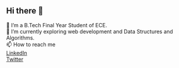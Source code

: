 ## Hi there 👋
 🔭 I’m a  B.Tech Final Year Student of ECE.  
 🌱 I’m currently exploring web development and Data Structures and Algorithms.  
 📫 How to reach me  
    [LinkedIn](https://www.linkedin.com/in/ashish-kumar-yadav-72a9b2222/)  
    [Twitter](https://x.com/Aryawarti26)
 
<!--
**aryawarti/aryawarti** is a ✨ _special_ ✨ repository because its `README.md` (this file) appears on your GitHub profile.

Here are some ideas to get you started:

- 🔭 I’m currently working on ...
- 🌱 I’m currently learning ...
- 👯 I’m looking to collaborate on ...
- 🤔 I’m looking for help with ...
- 💬 Ask me about ...
- 📫 How to reach me: ...
- 😄 Pronouns: ...
- ⚡ Fun fact: ...
-->
